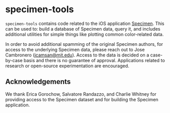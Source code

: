 # specimen-tools

`specimen-tools` contains code related to the iOS application 
[Specimen](https://itunes.apple.com/us/app/specimen-a-game-about-color/).
This can be used to: build a database of Specimen data, query it, and
includes additional utilities for simple things like plotting common
color-related data.

In order to avoid additional spamming of the original Specimen authors, 
for access to the underlying Specimen data, please reach out to 
Jose Cambronero (jcamsan@mit.edu). Access to the data is decided on a
case-by-case basis and there is no guarantee of approval. Applications
related to research or open-source experimentation are encouraged.

## Acknowledgements
We thank Erica Gorochow, Salvatore Randazzo, and Charlie Whitney
for providing access to the Specimen dataset and for building
the Specimen application.
